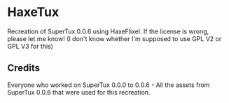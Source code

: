 # HaxeTux
Recreation of SuperTux 0.0.6 using HaxeFlixel. If the license is wrong, please let me know! (I don't know whether I'm supposed to use GPL V2 or GPL V3 for this)

## Credits
Everyone who worked on SuperTux 0.0.0 to 0.0.6 - All the assets from SuperTux 0.0.6 that were used for this recreation.
